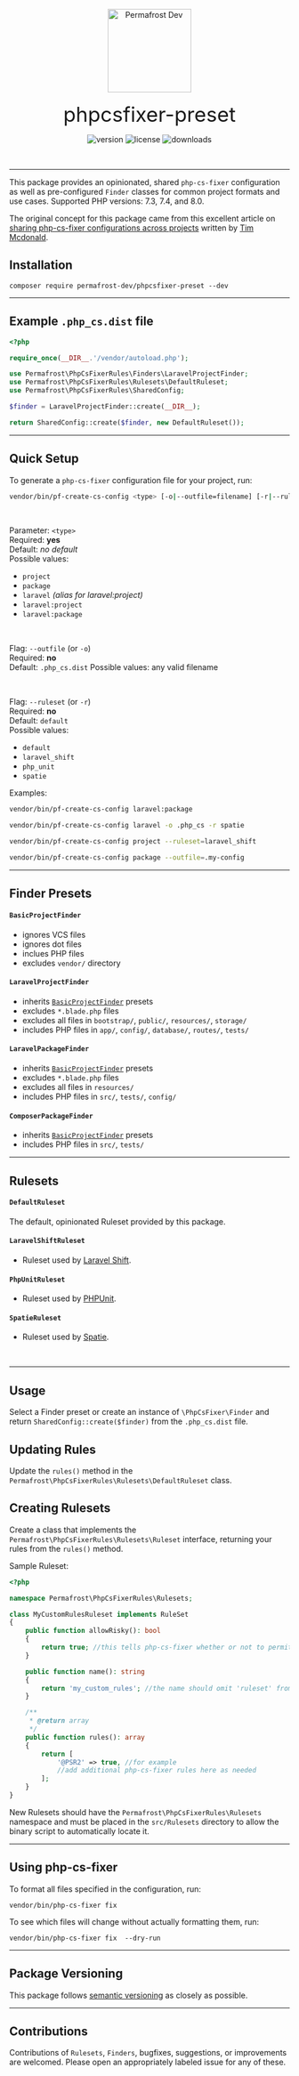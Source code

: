 <p align="center">
<img src="https://static.permafrost.dev/images/permafrost-logo-02.png" alt="Permafrost Dev" height="150" style="block">
<br><br>
<span style="font-size:2.3rem">phpcsfixer-preset</span>
</p>

<p align="center">
<img src="https://img.shields.io/packagist/v/permafrost-dev/phpcsfixer-preset" alt="version"/> <img src="https://img.shields.io/packagist/l/permafrost-dev/phpcsfixer-preset" alt="license"/> <img src="https://img.shields.io/packagist/dt/permafrost-dev/phpcsfixer-preset" alt="downloads"/>
</p>

<br>

---

This package provides an opinionated, shared `php-cs-fixer` configuration as well as pre-configured `Finder` classes for common project formats and use cases. Supported PHP versions: 7.3, 7.4, and 8.0.

The original concept for this package came from this excellent article on [sharing php-cs-fixer configurations across projects](https://laravel-news.com/sharing-php-cs-fixer-rules-across-projects-and-teams)  written by [Tim Mcdonald](https://timacdonald.me/).

## Installation

`composer require permafrost-dev/phpcsfixer-preset --dev`

---

## Example `.php_cs.dist` file

```php
<?php

require_once(__DIR__.'/vendor/autoload.php');

use Permafrost\PhpCsFixerRules\Finders\LaravelProjectFinder;
use Permafrost\PhpCsFixerRules\Rulesets\DefaultRuleset;
use Permafrost\PhpCsFixerRules\SharedConfig;

$finder = LaravelProjectFinder::create(__DIR__);

return SharedConfig::create($finder, new DefaultRuleset());
```

---

## Quick Setup

To generate a `php-cs-fixer` configuration file for your project, run:
```bash
vendor/bin/pf-create-cs-config <type> [-o|--outfile=filename] [-r|--ruleset=name]
```

<br>

Parameter: `<type>`<br>
Required: **yes**<br>
Default: _no default_<br>
Possible values:<br>

- `project`
- `package`
- `laravel` _(alias for laravel:project)_
- `laravel:project`
- `laravel:package`

<br>

Flag: `--outfile` (or `-o`)<br>
Required: **no**<br>
Default: `.php_cs.dist`
Possible values: any valid filename<br>

<br>

Flag: `--ruleset` (or `-r`)<br>
Required: **no**<br>
Default: `default`<br>
Possible values:<br>

- `default`
- `laravel_shift`
- `php_unit`
- `spatie`


Examples:

```bash
vendor/bin/pf-create-cs-config laravel:package

vendor/bin/pf-create-cs-config laravel -o .php_cs -r spatie

vendor/bin/pf-create-cs-config project --ruleset=laravel_shift

vendor/bin/pf-create-cs-config package --outfile=.my-config
```


---

## Finder Presets

#### `BasicProjectFinder`

- ignores VCS files
- ignores dot files
- inclues PHP files
- excludes `vendor/` directory

#### `LaravelProjectFinder`

- inherits [`BasicProjectFinder`](#basicprojectfinder) presets
- excludes `*.blade.php` files
- excludes all files in `bootstrap/`, `public/`, `resources/`, `storage/`
- includes PHP files in `app/`, `config/`, `database/`, `routes/`, `tests/`

#### `LaravelPackageFinder`

- inherits [`BasicProjectFinder`](#basicprojectfinder) presets
- excludes `*.blade.php` files
- excludes all files in `resources/`
- includes PHP files in `src/`, `tests/`, `config/`

#### `ComposerPackageFinder`

- inherits [`BasicProjectFinder`](#basicprojectfinder) presets
- includes PHP files in `src/`, `tests/`

---

## Rulesets

#### `DefaultRuleset`

The default, opinionated Ruleset provided by this package.

#### `LaravelShiftRuleset`

- Ruleset used by [Laravel Shift](https://laravelshift.com).

#### `PhpUnitRuleset`

- Ruleset used by [PHPUnit](https://github.com/sebastianbergmann/phpunit).

#### `SpatieRuleset`

- Ruleset used by [Spatie](https://github.com/spatie).

<br>

---

## Usage

Select a Finder preset or create an instance of `\PhpCsFixer\Finder` and return `SharedConfig::create($finder)` from the `.php_cs.dist` file.

## Updating Rules

Update the `rules()` method in the `Permafrost\PhpCsFixerRules\Rulesets\DefaultRuleset` class.

## Creating Rulesets

Create a class that implements the `Permafrost\PhpCsFixerRules\Rulesets\Ruleset` interface, returning your rules from the `rules()` method.

Sample Ruleset:
```php
<?php

namespace Permafrost\PhpCsFixerRules\Rulesets;

class MyCustomRulesRuleset implements RuleSet
{
    public function allowRisky(): bool
    {
        return true; //this tells php-cs-fixer whether or not to permit "risky" rules.
    }

    public function name(): string
    {
        return 'my_custom_rules'; //the name should omit 'ruleset' from the end.
    }

    /**
     * @return array
     */
    public function rules(): array
    {
        return [
            '@PSR2' => true, //for example
            //add additional php-cs-fixer rules here as needed
        ];
    }
}
```

New Rulesets should have the `Permafrost\PhpCsFixerRules\Rulesets` namespace and must be placed in the `src/Rulesets` directory to allow the binary script to automatically locate it.

---

## Using php-cs-fixer

To format all files specified in the configuration, run:

`vendor/bin/php-cs-fixer fix`

To see which files will change without actually formatting them, run:

`vendor/bin/php-cs-fixer fix  --dry-run`

---

## Package Versioning

This package follows [semantic versioning](https://github.com/semver/semver/blob/master/semver.md) as closely as possible.

---

## Contributions

Contributions of `Rulesets`, `Finders`, bugfixes, suggestions, or improvements are welcomed. Please open an appropriately labeled issue for any of these.

